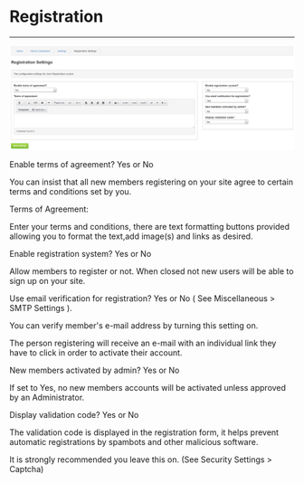 # Registration

---

![Settings](../../assets/settings_admin/register.png)

Enable terms of agreement? Yes or No

You can insist that all new members registering on your site agree to certain terms and conditions set by you.

Terms of Agreement:

Enter your terms and conditions, there are text formatting buttons provided allowing you to format the text,add image(s) and links as desired.

Enable registration system? Yes or No

Allow members to register or not. When closed not new users will be able to sign up on your site.

Use email verification for registration? Yes or No ( See Miscellaneous > SMTP Settings ).

You can verify member's e-mail address by turning this setting on.

The person registering will receive an e-mail with an individual link they have to click in order to activate their account.

New members activated by admin? Yes or No

If set to Yes, no new members accounts will be activated unless approved by an Administrator.

Display validation code? Yes or No

The validation code is displayed in the registration form, it helps prevent automatic registrations by spambots and other malicious software.

It is strongly recommended you leave this on. (See Security Settings > Captcha)
